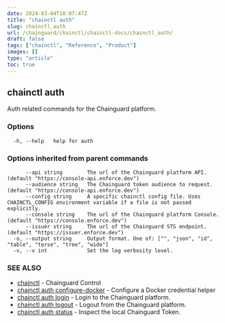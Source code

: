```yaml
---
date: 2024-03-04T18:07:47Z
title: "chainctl auth"
slug: chainctl_auth
url: /chainguard/chainctl/chainctl-docs/chainctl_auth/
draft: false
tags: ["chainctl", "Reference", "Product"]
images: []
type: "article"
toc: true
---
```

## chainctl auth

Auth related commands for the Chainguard platform.

### Options

```
  -h, --help   help for auth
```

### Options inherited from parent commands

```
      --api string        The url of the Chainguard platform API. (default "https://console-api.enforce.dev")
      --audience string   The Chainguard token audience to request. (default "https://console-api.enforce.dev")
      --config string     A specific chainctl config file. Uses CHAINCTL_CONFIG environment variable if a file is not passed explicitly.
      --console string    The url of the Chainguard platform Console. (default "https://console.enforce.dev")
      --issuer string     The url of the Chainguard STS endpoint. (default "https://issuer.enforce.dev")
  -o, --output string     Output format. One of: ["", "json", "id", "table", "terse", "tree", "wide"]
  -v, --v int             Set the log verbosity level.
```

### SEE ALSO

* [chainctl](/chainguard/chainctl/chainctl-docs/chainctl/)	 - Chainguard Control
* [chainctl auth configure-docker](/chainguard/chainctl/chainctl-docs/chainctl_auth_configure-docker/)	 - Configure a Docker credential helper
* [chainctl auth login](/chainguard/chainctl/chainctl-docs/chainctl_auth_login/)	 - Login to the Chainguard platform.
* [chainctl auth logout](/chainguard/chainctl/chainctl-docs/chainctl_auth_logout/)	 - Logout from the Chainguard platform.
* [chainctl auth status](/chainguard/chainctl/chainctl-docs/chainctl_auth_status/)	 - Inspect the local Chainguard Token.

